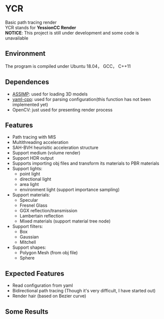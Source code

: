 # YCR
Basic path tracing render\
YCR stands for **YessionCC Render**\
**NOTICE**: This project is still under development and some code is unavailable

## Environment
The program is compiled under Ubuntu 18.04， GCC， C++11

## Dependences
- [ASSIMP](https://www.assimp.org/): used for loading 3D models
- [yaml-cpp](https://github.com/jbeder/yaml-cpp): used for parsing configuration(this function has not been implemented yet)
- OpenCV: just used for presenting render process

## Features
- Path tracing with MIS
- Multithreading acceleration
- SAH-BVH heurisitic acceleration structure
- Support medium (volume render)
- Support HDR output
- Supports importing obj files and transform its materials to PBR materials
- Support lights:
  - point light
  - directional light
  - area light
  - environment light (support importance sampling)
- Support materials: 
  - Specular
  - Fresnel Glass
  - GGX reflection/transmission
  - Lambertain reflection
  - Mixed materials (support material tree node)
- Support filters:
  - Box
  - Gaussian
  - Mitchell
- Support shapes:
  - Polygon Mesh (from obj file)
  - Sphere

## Expected Features
- Read configuration from yaml
- Bidirectional path tracing (Though it's very difficult, I have started out)
- Render hair (based on Bezier curve)

## Some Results

